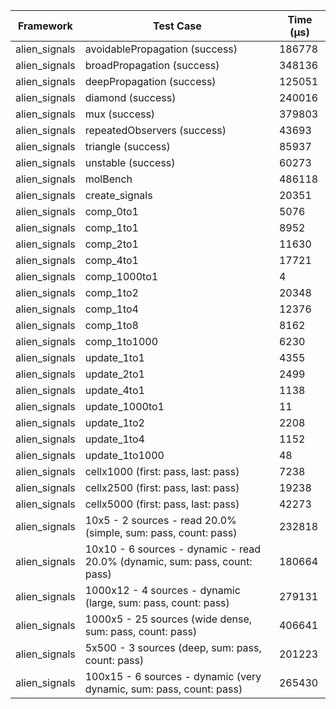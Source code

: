 | Framework | Test Case | Time (μs) |
| --- | --- | --- |
| alien_signals | avoidablePropagation (success) | 186778 |
| alien_signals | broadPropagation (success) | 348136 |
| alien_signals | deepPropagation (success) | 125051 |
| alien_signals | diamond (success) | 240016 |
| alien_signals | mux (success) | 379803 |
| alien_signals | repeatedObservers (success) | 43693 |
| alien_signals | triangle (success) | 85937 |
| alien_signals | unstable (success) | 60273 |
| alien_signals | molBench | 486118 |
| alien_signals | create_signals | 20351 |
| alien_signals | comp_0to1 | 5076 |
| alien_signals | comp_1to1 | 8952 |
| alien_signals | comp_2to1 | 11630 |
| alien_signals | comp_4to1 | 17721 |
| alien_signals | comp_1000to1 | 4 |
| alien_signals | comp_1to2 | 20348 |
| alien_signals | comp_1to4 | 12376 |
| alien_signals | comp_1to8 | 8162 |
| alien_signals | comp_1to1000 | 6230 |
| alien_signals | update_1to1 | 4355 |
| alien_signals | update_2to1 | 2499 |
| alien_signals | update_4to1 | 1138 |
| alien_signals | update_1000to1 | 11 |
| alien_signals | update_1to2 | 2208 |
| alien_signals | update_1to4 | 1152 |
| alien_signals | update_1to1000 | 48 |
| alien_signals | cellx1000 (first: pass, last: pass) | 7238 |
| alien_signals | cellx2500 (first: pass, last: pass) | 19238 |
| alien_signals | cellx5000 (first: pass, last: pass) | 42273 |
| alien_signals | 10x5 - 2 sources - read 20.0% (simple, sum: pass, count: pass) | 232818 |
| alien_signals | 10x10 - 6 sources - dynamic - read 20.0% (dynamic, sum: pass, count: pass) | 180664 |
| alien_signals | 1000x12 - 4 sources - dynamic (large, sum: pass, count: pass) | 279131 |
| alien_signals | 1000x5 - 25 sources (wide dense, sum: pass, count: pass) | 406641 |
| alien_signals | 5x500 - 3 sources (deep, sum: pass, count: pass) | 201223 |
| alien_signals | 100x15 - 6 sources - dynamic (very dynamic, sum: pass, count: pass) | 265430 |
